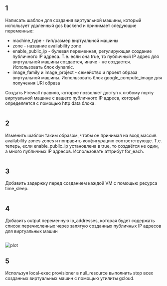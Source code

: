 ## 1

Написать шаблон для создания виртуальной машины, который использует удаленный gcs backend и принимает следующие переменные:
- machine_type - тип/размер виртуальной машины
- zone - название availability zone
- enable_public_ip - булевая переменная, регулирующая создание публичного IP адреса. Т.е. если она true, то публичный IP адрес для виртуальной машины создается, иначе - не создается. Использовать блок dynamic.
- image_family и image_project - семейство и проект образа виртуальной машины. Использовать блок google_compute_image для получения URI образа

Создать Firewall правило, которое позволяет доступ к любому порту виртуальной машине с вашего публичного IP адреса, который определяется с помощью http data блока.

```

```


## 2

Изменить шаблон таким образом, чтобы он принимал на вход массив availability zones zones и поправить конфигурацию соответствующе. Т.е. теперь, если enable_public_ip установлена в true, то создаётся не один, а много публичных IP адресов. Использовать аттрибут for_each.

```

```


## 3

Добавить задержку перед созданием каждой VM с помощью ресурса time_sleep.

```

```


## 4

Добавить output переменную ip_addresses, которая будет содержать список перечисленных через запятую созданных публичных IP адресов для виртуальных машин

```

```
![plot](pics/)


## 5

Используя local-exec provisioner в null_resource выполнить stop всех созданных виртуальных машин с помощью утилиты gcloud.

```

```
